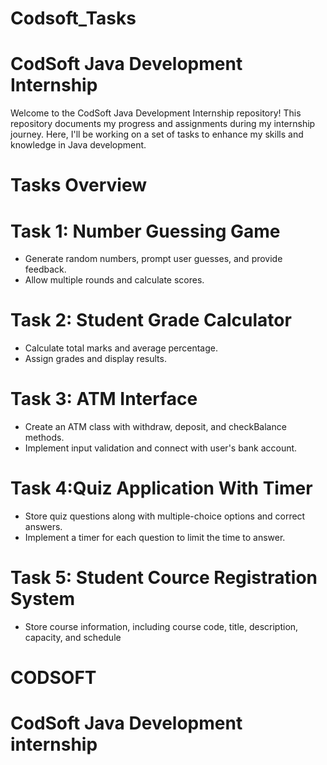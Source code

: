 # Codsoft_Tasks
# CodSoft Java Development Internship
Welcome to the CodSoft Java Development Internship repository! This repository documents my progress and assignments during my internship journey. Here, I'll be working on a set of tasks to enhance my skills and knowledge in Java development.

# Tasks Overview


# Task 1: Number Guessing Game
   * Generate random numbers, prompt user guesses, and provide feedback.
   * Allow multiple rounds and calculate scores.

# Task 2: Student Grade Calculator
  * Calculate total marks and average percentage.
  * Assign grades and display results.

# Task 3: ATM Interface
  * Create an ATM class with withdraw, deposit, and checkBalance methods.
  * Implement input validation and connect with user's bank account.

# Task 4:Quiz Application With Timer
  * Store quiz questions along with multiple-choice options and correct
    answers.
  * Implement a timer for each question to limit the time to answer.
    
# Task 5: Student Cource Registration System
* Store course information, including course code, title,
  description, capacity, and schedule


# CODSOFT
# CodSoft Java Development internship
